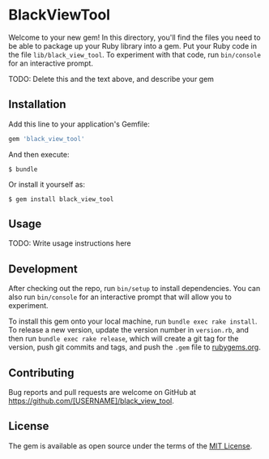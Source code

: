 # BlackViewTool

Welcome to your new gem! In this directory, you'll find the files you need to be able to package up your Ruby library into a gem. Put your Ruby code in the file `lib/black_view_tool`. To experiment with that code, run `bin/console` for an interactive prompt.

TODO: Delete this and the text above, and describe your gem

## Installation

Add this line to your application's Gemfile:

```ruby
gem 'black_view_tool'
```

And then execute:

    $ bundle

Or install it yourself as:

    $ gem install black_view_tool

## Usage

TODO: Write usage instructions here

## Development

After checking out the repo, run `bin/setup` to install dependencies. You can also run `bin/console` for an interactive prompt that will allow you to experiment.

To install this gem onto your local machine, run `bundle exec rake install`. To release a new version, update the version number in `version.rb`, and then run `bundle exec rake release`, which will create a git tag for the version, push git commits and tags, and push the `.gem` file to [rubygems.org](https://rubygems.org).

## Contributing

Bug reports and pull requests are welcome on GitHub at https://github.com/[USERNAME]/black_view_tool.


## License

The gem is available as open source under the terms of the [MIT License](http://opensource.org/licenses/MIT).

